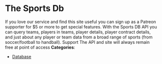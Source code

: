 # The Sports Db


If you love our service and find this site useful you can sign up as a Patreon supporter for $5 or more to get special features. With the Sports DB API you can query teams, players in teams, player details, player contract details, and just about any player or team data from a broad range of sports (from soccer/football to handball). Support The API and site will always remain free at point of access
**Categories**:

- [Database](https://github/awesome-apis/awesome-apis#database)



